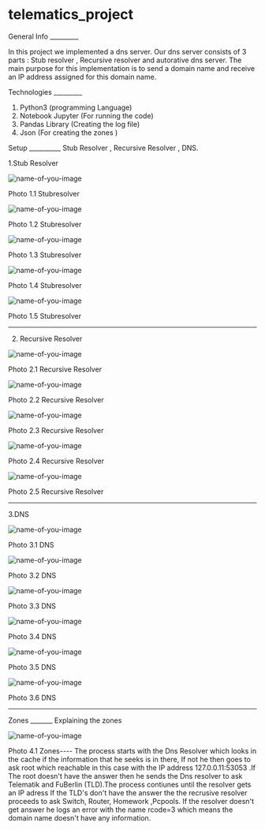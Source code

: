 # telematics_project
 
 General Info _________

In this project we implemented a dns server. Our dns server consists of 3 parts :  Stub resolver ,  Recursive resolver and autorative dns server. The main purpose for this implementation is to send a domain name and receive an IP address assigned for this domain name. 

Technologies _________

1. Python3 (programming Language) 
2. Notebook Jupyter (For running the code)
3. Pandas Library (Creating the log file)
4. Json (For creating the zones )

Setup __________ Stub Resolver , Recursive Resolver , DNS.


1.Stub Resolver



![name-of-you-image](https://github.com/Alioio/telematics_project/blob/main/Notebooks/screenshots/stubresolver/1.png)
                            
Photo 1.1 Stubresolver

![name-of-you-image](https://github.com/Alioio/telematics_project/blob/main/Notebooks/screenshots/stubresolver/2.png)

Photo 1.2 Stubresolver

![name-of-you-image](https://github.com/Alioio/telematics_project/blob/main/Notebooks/screenshots/stubresolver/3.png)

Photo 1.3 Stubresolver

![name-of-you-image](https://github.com/Alioio/telematics_project/blob/main/Notebooks/screenshots/stubresolver/4start%20define.png)

Photo 1.4 Stubresolver

![name-of-you-image](https://github.com/Alioio/telematics_project/blob/main/Notebooks/screenshots/stubresolver/defining%20stub%20resolver.png)


Photo 1.5 Stubresolver

---------------------------------------------------------------------------------------------------------------------------------------------------------------------------------

2.  Recursive Resolver


![name-of-you-image](https://github.com/Alioio/telematics_project/blob/main/Notebooks/screenshots/recursiveresolver/11.PNG)

Photo 2.1 Recursive Resolver

![name-of-you-image](https://github.com/Alioio/telematics_project/blob/main/Notebooks/screenshots/recursiveresolver/12.PNG)


Photo 2.2 Recursive Resolver



![name-of-you-image](https://github.com/Alioio/telematics_project/blob/main/Notebooks/screenshots/recursiveresolver/13.PNG)



Photo 2.3 Recursive Resolver



![name-of-you-image](https://github.com/Alioio/telematics_project/blob/main/Notebooks/screenshots/recursiveresolver/14.PNG)



Photo 2.4 Recursive Resolver


![name-of-you-image](https://github.com/Alioio/telematics_project/blob/main/Notebooks/screenshots/recursiveresolver/15%20threading.png)



Photo 2.5 Recursive Resolver

---------------------------------------------------------------------------------------------------------------------------------------------------------------------------------

3.DNS


![name-of-you-image](https://github.com/Alioio/telematics_project/blob/main/Notebooks/screenshots/DNS/21.png)

Photo 3.1 DNS


![name-of-you-image](https://github.com/Alioio/telematics_project/blob/main/Notebooks/screenshots/DNS/22.png)



Photo 3.2 DNS

![name-of-you-image](https://github.com/Alioio/telematics_project/blob/main/Notebooks/screenshots/DNS/23.png)


Photo 3.3 DNS

![name-of-you-image](https://github.com/Alioio/telematics_project/blob/main/Notebooks/screenshots/DNS/24.png)


Photo 3.4 DNS


![name-of-you-image](https://github.com/Alioio/telematics_project/blob/main/Notebooks/screenshots/DNS/25.png)


Photo 3.5 DNS


![name-of-you-image](https://github.com/Alioio/telematics_project/blob/main/Notebooks/screenshots/DNS/26.png)


Photo 3.6 DNS

---------------------------------------------------------------------------------------------------------------------------------------------------------------------------------

Zones _______ Explaining the zones


![name-of-you-image](https://github.com/Alioio/telematics_project/blob/main/Notebooks/zones_telematik.png)

Photo 4.1 Zones---- 
The process starts with the Dns Resolver which looks in the cache if the information that he seeks is in there, If not he then goes to ask root which reachable in this case with the IP address 127.0.0.11:53053 .If The root doesn't have the answer then he sends the Dns resolver to ask Telematik and FuBerlin (TLD).The process contiunes until the resolver gets an IP adress  If the TLD's don't have the answer the the recrusive resolver proceeds to ask Switch, Router, Homework ,Pcpools. If the resolver doesn't get answer he logs an error with the name rcode=3 which means the domain name doesn't have any information.
